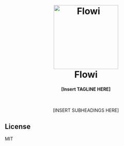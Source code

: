 
<h1 align="center">
    <br>
    <a href="#"><img src="https://i.imgur.com/QHN2d8U.png" alt="Flowi" width="200"></a>
    <br>
    Flowi
    <br>
</h1>

<h4 align="center">[Insert TAGLINE HERE]</h4>

<p align="center">
    <img src="http://forthebadge.com/images/badges/built-with-science.svg" alt="">
    <img src="http://forthebadge.com/images/badges/makes-people-smile.svg" alt="">
    <a href="flowi-app.firebaseapp.com">
        <img src="http://forthebadge.com/images/badges/check-it-out.svg" alt="">
    </a>
</p>

<p align="center">
    [INSERT SUBHEADINGS HERE]
</p>

## License

MIT

